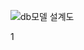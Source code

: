 ![db모델 설계도](https://user-images.githubusercontent.com/121272470/221581293-5b7ae4ba-ced0-49b8-852d-20977b457609.png)

1
